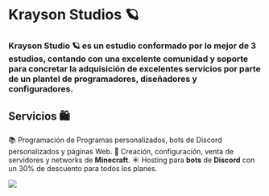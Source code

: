 # Krayson Studios 🪐

### Krayson Studio 🪐 es un estudio conformado por lo mejor de 3 estudios, contando con una excelente comunidad y soporte para concretar la adquisición de excelentes servicios por parte de un plantel de programadores, diseñadores y configuradores.

## Servicios 🛍️

  📚  Programación de Programas personalizados, bots de Discord personalizados y páginas Web.
  🧸  Creación, configuración, venta de servidores y networks de __**Minecraft**__.
  ☀️  Hosting para __**bots**__ de __**Discord**__ con un 30% de descuento para todos los planes.

<!---
Discord Markdown Badge API
https://github.com/gitlimes/discord-md-badge?
-->
[![](https://dcbadge.limes.pink/api/server/https://discord.com/invite/DWfuQRsxwb)](https://discord.com/invite/DWfuQRsxwb)
